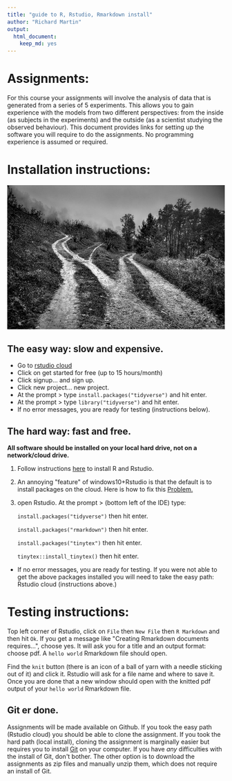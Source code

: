 ```yaml
---
title: "guide to R, Rstudio, Rmarkdown install"
author: "Richard Martin"
output:
  html_document:
    keep_md: yes
---
```


# Assignments:

For this course your assignments will involve the analysis of data that is generated from a series of 5 experiments.  This allows you to gain experience with the models from two different perspectives: from the inside (as subjects in the experiments) and the outside (as a scientist studying the observed behaviour). This document provides links for setting up the software you will require to do the assignments. No programming experience is assumed or required. 

# Installation instructions:

![](threepaths.jpeg)

## The easy way: slow and expensive.

* Go to [rstudio cloud](https://rstudio.cloud/)
* Click on get started for free (up to 15 hours/month)
* Click signup... and sign up.
* Click new project... new project.
* At the prompt > type `install.packages("tidyverse")` and hit enter.
* At the prompt > type `library("tidyverse")` and hit enter.
* If no error messages, you are ready for testing (instructions below).

## The hard way: fast and free.

**All software should be installed on your local hard drive, not on a network/cloud drive.**

1) Follow instructions [here](https://techvidvan.com/tutorials/install-r/#install-r-windows) to install R and Rstudio.

2) An annoying "feature" of windows10+Rstudio is that the default is to install packages on the cloud.  Here is how to fix this [Problem.](https://medium.com/@ValidScience/how-to-fix-rstudios-package-installation-on-windows-10-c1e602bf3a1f)

3) open Rstudio. At the prompt > (bottom left of the IDE) type:

    `install.packages("tidyverse")` then hit enter.  

    `install.packages("rmarkdown")` then hit enter.
    
    `install.packages("tinytex")` then hit enter.
    
    `tinytex::install_tinytex()` then hit enter.

* If no error messages, you are ready for testing. If you were not able to get the above packages installed you will need to take the easy path: Rstudio cloud (instructions above.) 

# Testing instructions:

Top left corner of Rstudio, click on `File` then `New File` then `R Markdown` and then hit `Ok`. If you get a message like "Creating Rmarkdown documents requires...", choose yes. It will ask you for a title and an output format: choose pdf.  A `hello world` Rmarkdown file should open. 

Find the `knit` button (there is an icon of a ball of yarn with a needle sticking out of it) and click it. Rstudio will ask for a file name and where to save it. Once you are done that a new window should open with the knitted pdf output of your `hello world` Rmarkdown file.


## Git er done.

Assignments will be made available on Github.  If you took the easy path (Rstudio cloud) you should be able to clone the assignment.  If you took the hard path (local install), cloning the assignment is marginally easier but requires you to install [Git](https://git-scm.com/downloads) on your computer.  If you have *any* difficulties with the install of Git, don't bother.  The other option is to download the assignments as zip files and manually unzip them, which does not require an install of Git.

 

